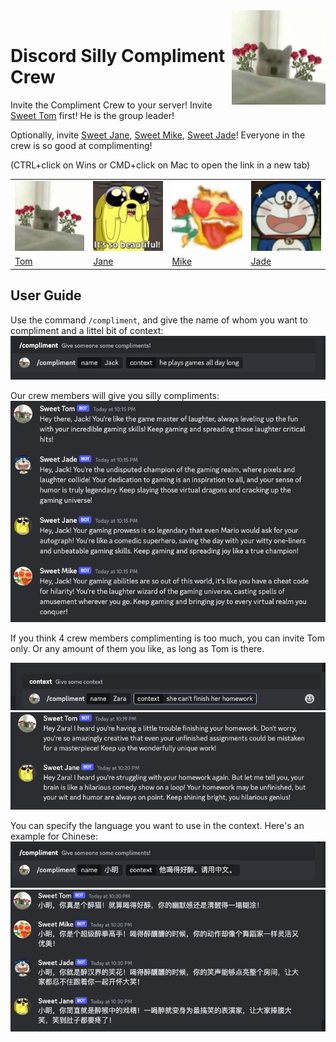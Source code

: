 <img src="./pics/Tom.jpg" align="right" width="150"/>
<br>

# Discord Silly Compliment Crew
Invite the Compliment Crew to your server!
Invite <a target="_blank" href="https://discord.com/api/oauth2/authorize?client_id=1157809035907715182&permissions=2048&scope=bot">Sweet Tom</a> first! He is the group leader!

Optionally, invite <a target="_blank" href="https://discord.com/api/oauth2/authorize?client_id=1158862086013730908&permissions=2048&scope=bot">Sweet Jane</a>, <a target="_blank" href="https://discord.com/api/oauth2/authorize?client_id=1162965677502631966&permissions=2048&scope=bot">Sweet Mike</a>, <a target="_blank" href="https://discord.com/api/oauth2/authorize?client_id=1162976286373851186&permissions=2048&scope=bot">Sweet Jade</a>! Everyone in the crew is so good at complimenting!

(CTRL+click on Wins or CMD+click on Mac to open the link in a new tab)

<table>
  <tr>
    <td><img src="./pics/Tom.jpg" width="150"/></td>
    <td><img src="./pics/Jane.jpg" width="150"/></td>
    <td><img src="./pics/Mike.jpg" width="150"/></td>
    <td><img src="./pics/Jade.jpg" width="150"/></td>
  </tr>
  <tr>
    <td><a target="_blank" href="https://discord.com/api/oauth2/authorize?client_id=1157809035907715182&permissions=2048&scope=bot">Tom</a></td>
    <td><a target="_blank" href="https://discord.com/api/oauth2/authorize?client_id=1158862086013730908&permissions=2048&scope=bot">Jane</a></td>
    <td><a target="_blank" href="https://discord.com/api/oauth2/authorize?client_id=1162965677502631966&permissions=2048&scope=bot">Mike</a></td>
    <td><a target="_blank" href="https://discord.com/api/oauth2/authorize?client_id=1162976286373851186&permissions=2048&scope=bot">Jade</a></td>
  </tr>
</table>


## User Guide
Use the command `/compliment`, and give the name of whom you want to compliment and a littel bit of context:
<img src="./pics/Prompt.png">

Our crew members will give you silly compliments:
<img src="./pics/Response.png">

If you think 4 crew members complimenting is too much, you can invite Tom only. Or any amount of them you like, as long as Tom is there.

<img src="./pics/Prompt2.png">
<img src="./pics/Response2.png">

You can specify the language you want to use in the context. Here's an example for Chinese:
<img src="./pics/Prompt3.png">
<img src="./pics/Response3.png">
